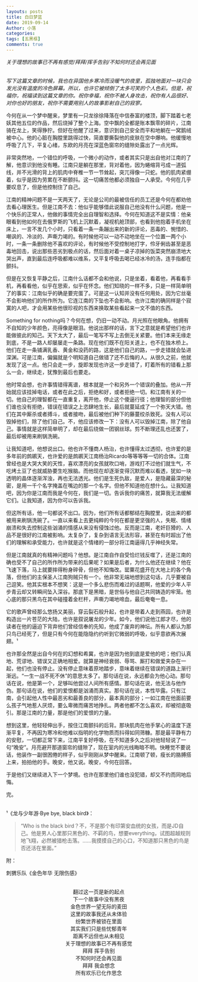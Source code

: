 ```yaml
---
layouts: posts
title: 白日梦蓝
date: 2019-09-14
Author: 小落
categories:
tags: [五黑框]
comments: true
---
```



*关于理想的故事已不再有感觉/拜拜/挥手告别/不知何时还会再见面*<br><br>
<!--more-->

*写下这篇文章的时候，我也在异国他乡寒冷而没暖气的夜里，孤独地面对一块只会发光没有温度的冷色屏幕。所以，也许它被倾倒了太多可笑的个人色彩。但是，祝福你，祝福读到这篇文章的你。祝你幸福，祝你不被人身攻击，祝你有人品很好、对你也好的朋友，祝你不需要用别人的故事影射自己的寂寥。*<br>


今何在从一个梦中醒来，梦里有一只龙徐徐降落在中信泰富的楼顶，脚下踏着七老妖其他五位的作品，然后烧掉了整个上海。空中飘的全都是账本飘零的碎片，江南骑在龙上，笑得狰狞。但好在他醒了过来，意识到自己安全而平和地躺在一窝鹅绒被中心。他的心脏在胸膛里跳得过快，简直要撕裂他的皮肤在空中爆响。他缓慢地呼吸了几下，平复心绪，东欧的月亮在深蓝色窗帘的缝隙处露出了一点光辉。<br>

非常突然地，一个错位的呼吸，一个微小的动作，或者其实只是出自他对江南的了解，他意识到他没有睡。江南只是躺在那里，背对着他，因为蜷缩背弓成一道弧线，并不光滑的背上的肌肉中脊椎一节一节耸起，突兀得像一只蛇。他的肌肉紧绷着，似乎是因为劳累在不断颤抖。这一切痛苦他都必须独自一人承受。今何在几乎要叹息了，但是他控制住了自己。<br>

江南的精神问题不是一天两天了，无论是公司的最被信任的员工还是今何在都劝他去看心理医生。但是江南不去：他似乎能够借此说服自己他没有什么问题，他是一个快乐的正常人，他做的事情完全出自理智和选择。今何在知道这不是实情：他亲眼看到他如何在去俄罗斯的飞机上沉默着，凝视机舱顶部，也看到他抱着手机坐在床上，一言不发几个小时，只看着一条一条蹦出来的新的评论，恶毒的、惋惜的、嘲讽的、冷淡的、声嘶力竭的。有时候他可以一动不动地坐在一个位置一两个小时，一条一条删除他不喜欢的评论，有时候他不受控制地打字，伶牙俐齿甚至是恶毒地回击，说出那些恶劣到极点的话，然后面对着一桌子凉掉的饭菜突然崩溃地大哭出声，直到最后连呼吸都难以维系，又平复呼吸去喝已经冰冷的汤，连手指都在颤抖。<br>

但是在又恢复平静之后，江南什么话都不会和他说，只是坐着，看着他，再看看手机，再看看他，似乎在思索，似乎在怀念。他们知晓的一样不多，只是一样简单明了的事实：江南似乎的确是要完蛋了。可是这一认知并没有任何用处，因为它丝毫不会影响他们的所作所为。它连江南的下坠也不会影响。也许江南的确同样是个寂寞的人吧，才会用某些他很珍视的东西来换取某些看起来一文不值的东西。<br>

Something for nothing吗？今何在想，仍旧一动不动。月光照在他眼角。他拥有不自知的少年颜色，亮得像是眼泪。他说出那样的话，言下之意就是希望他们也许能做彼此的知己。天下太大了，最后一笔写不写上去倒无关紧要。他们本来无缘走到底，不是一路人却屡屡走一条路。现在他们既不在阳关道上，也不在独木桥上。他们在走一条铺满乳香、黄金和没药的路，这是他们自己的路，一步走错就会坠进深渊。可是江南，偏偏就是个明知道自己做错了还不后悔的人。从很久之前，他就发现了这一点。他只会走一步，旋即发现也许这一步走错了，盯着所有的错看上那么一会，继续走，犹豫到最后也要走。<br>

他时常会想，也许事情错得离谱，根本就是一个和另外一个错误的叠加。他从一开始就应该挂掉电话，或者在此之后，拒绝和好，或者拒绝一切。和江南有关的一切。他自己的理智都在一直重复，离开他，停止这个傻逼行径；他理智的部分但他们谁也没有拒绝，错误在错误之上恣肆地生长，最后就蔓延成了一个弥天大错。他们在其中厮杀或者搏斗，或者接吻，最后被他们种下的藤蔓绞杀致死。没有人可以毁掉他们，除了他们自己。不，他应该修改一下：没有人可以毁掉江南，除了他自己。事情就是这样简单明了，却在最后绕做一团钢丝球。剪不断理还乱也还罢了，最后却被用来刷锅洗碗。<br>

让我知道吧，他想说出口。他也许不懂商人杨治，也许懂得太过透彻，也许爱的是多年前的鹧鹕天，也许爱的是鹧鹕天江南杨治Ricardo等等等等一切的合体。江南曾经也是大哭大笑的天性，喜欢漂亮的女孩就吹口哨，游戏打不过他们就生气，不吃烤土豆了也就威胁要生吃猴脑。而他现在却逐渐变得沉默而难以看透，犹如一块透明的晶体逐渐浑浊，再也无法透光。他们是生死仇敌，是爱人，是隐藏最深的秘密，是用一千个名字掩盖在嘴边的那一个名字。但他不知道他在想什么。让我知道吧，因为你是江南而我是今何在，我们是一切。告诉我你的痛苦，就算我无法缓解它们。让我知道，因为你可以告诉我。<br>

但这所有话，他一句都说不出口。因为，他们所有话都郁结在胸膛里，说出来的都被用来刷锅洗碗了。一直以来看上去更纯粹的今何在都是更坚强的人，失眠、情绪崩溃和失去控制这些汹涌的情感从来没有侵蚀过他。反而是江南，老奸巨猾的、人品不是很好的江南被影响。太复杂了，复杂到语言无法形容，甚至在有时超出了他们的理解和承受能力，也许就是这个情绪的一部分将江南逼得几乎神经失常。<br>

但是江南就真的有精神问题吗？他想。是江南自作自受恰烂钱反噬了，还是江南的确也受不了自己的所作所为带来的后果呢？如果是后者，为什么他还在继续？他在飞速下落，马上就要摔得粉身碎骨，但他不知悔改。罂粟花盛开在大地上的各个角落，但他们的主保圣人江南狗贼只有一个。他非常无端地想到这句话，几乎要被自己逗笑。他其实根本不想笑：这是一个多么悲伤而难过的话题啊，他爱的少年人平步青云却又转瞬间坠入深谷。那底下是黑暗，是世俗与他自己共同铸造的牢笼。他心底的那只黑鸟在其中碰撞着金栏杆，声嘶力竭地啼血，最后奄奄一息。<br>

它的歌声曾经那么悠扬又美丽，穿云裂石般升起，也许是带着人走到燕园，也许是构造出一片苍茫的大陆，也许是叙说屠龙的少年。如今，他们说他江郎才尽，他的读者在他的逼迫下背弃他们曾经信奉的先知，他成了废弃的神坛。所有人都认为那只鸟已经死了，但是只有今何在能隐隐约约听到它微弱的呼吸，似乎意欲再次展翅。¹<br>

也许那全然是出自今何在的幻想和希冀，也许是因为他到底是爱他的吧；他们认真地、荒谬地、错误又正确地相爱。就算是神经衰弱、辱骂、厮打和做爱夹杂在一起，他们也没有停止。没有停止意味着原地踏步，意味着继续在错误的道路上渐行渐远。“一生一战不死不休”的意思太多了。那句话在说，永远都会为他心动。那句话在说，他是第一个，足够叫他尝过人间所有感情。那句话在说，他无法与他作伪。那句话在说，他们的爱恨都是汹涌而真实。那句话在说，本性毕露。只有江南，会引起他人性中最恶劣和最善良的部分，最本真的部分；一如江南在他面前要么孩子气地惹人厌烦，要么卑微而痛苦地挣扎。两者他都不怎么喜欢，却被彻底吸引。那是江南的力量，那是他们的爱恨的力量。<br>

想到这里，他轻轻伸出手，按住江南颤抖的后背。那块肌肉在他手掌心的温度下逐渐平复，不再因为寒冷和他难以指明的化学物质而抖得如同筛糠。那是最平静有力的安慰，一切都正常下来，江南平复好呼吸，在不知道多久之后对他轻轻说了一句“晚安”。月亮避开那道窗帘的缝隙了，现在室内的光线晦暗不明。快睡觉不要说话，他装作一副很困倦的样子，似乎刚刚从梦中醒来。江南顿了顿，瘦长的胳膊搭上来，拍拍他的手。晚安，他又说。晚安，今何在回答。<br>

于是他们又继续进入下一个梦境。也许在那里他们谁也没犯错，却又不约而同地后悔。<br>

完。<br><br>

¹《龙与少年游·Bye bye, black bird》：<br>

>“Who is the black bird？不，不是那个有印第安血统的女孩，而是JD自己。他是男人心里那只黑色的、不羁的鸟，想要everything，试图超越规则地飞翔，必然被猎枪击落。……我摸摸自己的心口，不知道那只黑色的鸟是否还活在里面。”

附：<br>

刺猬乐队《金色年华 无限伤感》<br><br>

<center>翻过这一页是新的起点<br>
下一个故事中没有黑夜<br>
金色世界一望无际的麦田<br>
这里的故事我还从未体验<br>
纷繁世界被锁在里面<br>
其实我们只是些忧郁青年<br>
距离不远但也从未相见<br>
关于理想的故事已不再有感觉<br>
拜拜 挥手告别<br>
不知何时还会再见面<br>
拜拜 我会想念<br>
所有欢乐已化作思念<br></center>
